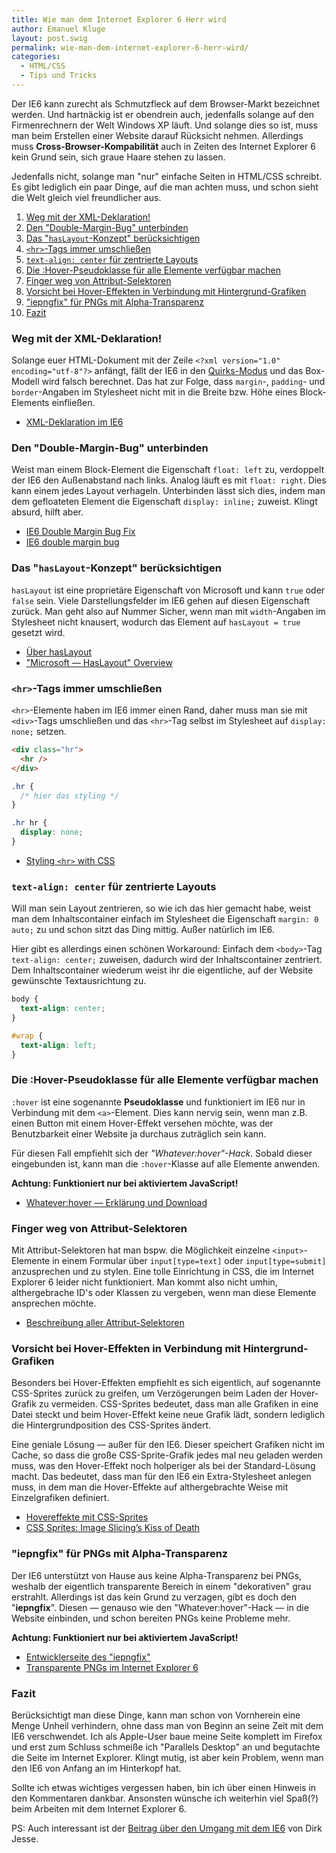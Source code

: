 ```yaml
---
title: Wie man dem Internet Explorer 6 Herr wird
author: Emanuel Kluge
layout: post.swig
permalink: wie-man-dem-internet-explorer-6-herr-wird/
categories:
  - HTML/CSS
  - Tips und Tricks
---
```


Der IE6 kann zurecht als Schmutzfleck auf dem Browser-Markt bezeichnet werden. Und hartnäckig ist er obendrein auch, jedenfalls solange auf den Firmenrechnern der Welt Windows XP läuft. Und solange dies so ist, muss man beim Erstellen einer Website darauf Rücksicht nehmen. Allerdings muss **Cross-Browser-Kompabilität** auch in Zeiten des Internet Explorer 6 kein Grund sein, sich graue Haare stehen zu lassen.

Jedenfalls nicht, solange man "nur" einfache Seiten in HTML/CSS schreibt. Es gibt lediglich ein paar Dinge, auf die man achten muss, und schon sieht die Welt gleich viel freundlicher aus.

1.  [Weg mit der XML-Deklaration!][1]
2.  [Den "Double-Margin-Bug" unterbinden][2]
3.  [Das "`hasLayout`-Konzept" berücksichtigen][3]
4.  [`<hr>`-Tags immer umschließen][4]
5.  [`text-align: center` für zentrierte Layouts][5]
6.  [Die :Hover-Pseudoklasse für alle Elemente verfügbar machen][6]
7.  [Finger weg von Attribut-Selektoren][7]
8.  [Vorsicht bei Hover-Effekten in Verbindung mit Hintergrund-Grafiken][8]
9.  ["iepngfix" für PNGs mit Alpha-Transparenz][9]
10. [Fazit][10]

<a name="weg-mit-derxml-deklaration"></a>

### Weg mit der XML-Deklaration!

Solange euer HTML-Dokument mit der Zeile `<?xml version="1.0" encoding="utf-8"?>` anfängt, fällt der IE6 in den [Quirks-Modus][wikipedia] und das Box-Modell wird falsch berechnet. Das hat zur Folge, dass `margin`-, `padding`- und `border`-Angaben im Stylesheet nicht mit in die Breite bzw. Höhe eines Block-Elements einfließen.

- [XML-Deklaration im IE6][xhtmlforum]

<a name="den-double-margin-bug-unterbinden"></a>

### Den "Double-Margin-Bug" unterbinden

Weist man einem Block-Element die Eigenschaft `float: left` zu, verdoppelt der IE6 den Außenabstand nach links. Analog läuft es mit `float: right`. Dies kann einem jedes Layout verhageln. Unterbinden lässt sich dies, indem man dem gefloateten Element die Eigenschaft `display: inline;` zuweist. Klingt absurd, hilft aber.

- [IE6 Double Margin Bug Fix][jaymeblackmon]
- [IE6 double margin bug][kollermedia]

<a name="das-haslayout-konzept-beruecksichtigen"></a>

### Das "`hasLayout`-Konzept" berücksichtigen

`hasLayout` ist eine proprietäre Eigenschaft von Microsoft und kann `true` oder `false` sein. Viele Darstellungsfelder im IE6 gehen auf diesen Eigenschaft zurück. Man geht also auf Nummer Sicher, wenn man mit `width`-Angaben im Stylesheet nicht knausert, wodurch das Element auf `hasLayout = true` gesetzt wird.

- [Über hasLayout][satzansatz]
- ["Microsoft &mdash; HasLayout" Overview][microsoft]

<a name="hr-tags-immer-umschliessen"></a>

### `<hr>`-Tags immer umschließen

`<hr>`-Elemente haben im IE6 immer einen Rand, daher muss man sie mit `<div>`-Tags umschließen und das `<hr>`-Tag selbst im Stylesheet auf `display: none;` setzen.

```html
<div class="hr">
  <hr />
</div>
```

```css
.hr {
  /* hier das styling */
}

.hr hr {
  display: none;
}
```

- [Styling `<hr>` with CSS][sovavsiti]

<a name="text-align-center-fuer-zentriert-layouts"></a>

### `text-align: center` für zentrierte Layouts

Will man sein Layout zentrieren, so wie ich das hier gemacht habe, weist man dem Inhaltscontainer einfach im Stylesheet die Eigenschaft `margin: 0 auto;` zu und schon sitzt das Ding mittig. Außer natürlich im IE6.

Hier gibt es allerdings einen schönen Workaround: Einfach dem `<body>`-Tag `text-align: center;` zuweisen, dadurch wird der Inhaltscontainer zentriert. Dem Inhaltscontainer wiederum weist ihr die eigentliche, auf der Website gewünschte Textausrichtung zu.

```css
body {
  text-align: center;
}

#wrap {
  text-align: left;
}
```

<a name="die-hover-klasse-fuer-alle-elemente-verfuegbar-machen"></a>

### Die :Hover-Pseudoklasse für alle Elemente verfügbar machen

`:hover` ist eine sogenannte **Pseudoklasse** und funktioniert im IE6 nur in Verbindung mit dem `<a>`-Element. Dies kann nervig sein, wenn man z.B. einen Button mit einem Hover-Effekt versehen möchte, was der Benutzbarkeit einer Website ja durchaus zuträglich sein kann.

Für diesen Fall empfiehlt sich der _"Whatever:hover"-Hack_. Sobald dieser eingebunden ist, kann man die `:hover`-Klasse auf alle Elemente anwenden.

**Achtung: Funktioniert nur bei aktiviertem JavaScript!**

- [Whatever:hover &mdash; Erklärung und Download][xs4all]

<a name="finger-weg-von-attribut-selektoren"></a>

### Finger weg von Attribut-Selektoren

Mit Attribut-Selektoren hat man bspw. die Möglichkeit einzelne `<input>`-Elemente in einem Formular über `input[type=text]` oder `input[type=submit]` anzusprechen und zu stylen. Eine tolle Einrichtung in CSS, die im Internet Explorer 6 leider nicht funktioniert. Man kommt also nicht umhin, althergebrache ID's oder Klassen zu vergeben, wenn man diese Elemente ansprechen möchte.

- [Beschreibung aller Attribut-Selektoren][jendryschik]

<a name="vorsicht-bei-hover-effekten-in-verbindung-mit-hintergrund-grafiken"></a>

### Vorsicht bei Hover-Effekten in Verbindung mit Hintergrund-Grafiken

Besonders bei Hover-Effekten empfiehlt es sich eigentlich, auf sogenannte CSS-Sprites zurück zu greifen, um Verzögerungen beim Laden der Hover-Grafik zu vermeiden. CSS-Sprites bedeutet, dass man alle Grafiken in eine Datei steckt und beim Hover-Effekt keine neue Grafik lädt, sondern lediglich die Hintergrundposition des CSS-Sprites ändert.

Eine geniale Lösung &mdash; außer für den IE6. Dieser speichert Grafiken nicht im Cache, so dass die große CSS-Sprite-Grafik jedes mal neu geladen werden muss, was den Hover-Effekt noch holperiger als bei der Standard-Lösung macht. Das bedeutet, dass man für den IE6 ein Extra-Stylesheet anlegen muss, in dem man die Hover-Effekte auf althergebrachte Weise mit Einzelgrafiken definiert.

- [Hovereffekte mit CSS-Sprites][webkrauts]
- [CSS Sprites: Image Slicing’s Kiss of Death][alistapart]

<a name="iepngfix-fuer-png-mit-alpha-transparenz"></a>

### "iepngfix" für PNGs mit Alpha-Transparenz

Der IE6 unterstützt von Hause aus keine Alpha-Transparenz bei PNGs, weshalb der eigentlich transparente Bereich in einem "dekorativen" grau erstrahlt. Allerdings ist das kein Grund zu verzagen, gibt es doch den "**iepngfix**". Diesen &mdash; genauso wie den "Whatever:hover"-Hack &mdash; in die Website einbinden, und schon bereiten PNGs keine Probleme mehr.

**Achtung: Funktioniert nur bei aktiviertem JavaScript!**

- [Entwicklerseite des "iepngfix"][twinhelix]
- [Transparente PNGs im Internet Explorer 6][drweb]

<a name="ie6-fazit"></a>

### Fazit

Berücksichtigt man diese Dinge, kann man schon von Vornherein eine Menge Unheil verhindern, ohne dass man von Beginn an seine Zeit mit dem IE6 verschwendet. Ich als Apple-User baue meine Seite komplett im Firefox und erst zum Schluss schmeiße ich "Parallels Desktop" an und begutachte die Seite im Internet Explorer. Klingt mutig, ist aber kein Problem, wenn man den IE6 von Anfang an im Hinterkopf hat.

Sollte ich etwas wichtiges vergessen haben, bin ich über einen Hinweis in den Kommentaren dankbar. Ansonsten wünsche ich weiterhin viel Spaß(?) beim Arbeiten mit dem Internet Explorer 6.

PS: Auch interessant ist der [Beitrag über den Umgang mit dem IE6][highresolution] von Dirk Jesse.

[1]: #weg-mit-derxml-deklaration
[2]: #den-double-margin-bug-unterbinden
[3]: #das-haslayout-konzept-beruecksichtigen
[4]: #hr-tags-immer-umschliessen
[5]: #text-align-center-fuer-zentriert-layouts
[6]: #die-hover-klasse-fuer-alle-elemente-verfuegbar-machen
[7]: #finger-weg-von-attribut-selektoren
[8]: #vorsicht-bei-hover-effekten-in-verbindung-mit-hintergrund-grafiken
[9]: #iepngfix-fuer-png-mit-alpha-transparenz
[10]: #ie6-fazit
[wikipedia]: http://de.wikipedia.org/wiki/Quirks-Modus
[xhtmlforum]: http://xhtmlforum.de/33772-xml-version-1-0-encoding-utf.html
[jaymeblackmon]: http://www.jaymeblackmon.com/ie6-double-margin-bug-fix
[kollermedia]: http://www.kollermedia.at/archive/2008/10/17/ie6-double-margin-bug/
[satzansatz]: http://www.satzansatz.de/cssd/onhavinglayout.html
[microsoft]: http://msdn.microsoft.com/en-us/library/bb250481.aspx
[sovavsiti]: http://www.sovavsiti.cz/css/hr.html
[xs4all]: http://www.xs4all.nl/~peterned/csshover.html
[jendryschik]: http://jendryschik.de/wsdev/einfuehrung/css/selektoren#attributselektoren
[webkrauts]: http://www.webkrauts.de/2007/10/20/hovereffekte-mit-css-sprites/
[alistapart]: http://www.alistapart.com/articles/sprites
[twinhelix]: http://www.twinhelix.com/css/iepngfix/
[drweb]: http://www.drweb.de/magazin/transparente-pngs-im-internet-explorer-6/
[highresolution]: http://www.highresolution.info/spotlight/entry/hold_on_an_stand_still_das_leben_mit_dem_ie6/
